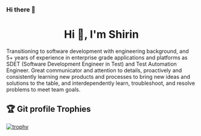 ### Hi there 👋


<h1 align="center">Hi 👋, I'm Shirin</h1>
<p >Transitioning to software development with engineering background, and 5+ years of experience in enterprise grade applications and platforms as SDET (Software Development Engineer in Test) and Test Automation Engineer. Great communicator and attention to details, proactively and consistently learning new products and processes to bring new ideas and solutions to the table, and interdependently learn, troubleshoot, and resolve problems to meet team goals.</p>

## :trophy: Git profile Trophies

[![trophy](https://github-profile-trophy.vercel.app/?username=ryo-ma&theme=algolia)](https://github.com/ryo-ma/github-profile-trophy)

<!--
<h3 align="left">Languages and Tools:</h3>
**shirinmjr/shirinmjr** is a ✨ _special_ ✨ repository because its `README.md` (this file) appears on your GitHub profile.

Here are some ideas to get you started:

- 🔭 I’m currently working on ...
- 🌱 I’m currently learning ...
- 👯 I’m looking to collaborate on ...
- 🤔 I’m looking for help with ...
- 💬 Ask me about ...
- 📫 How to reach me: ...
- 😄 Pronouns: ...
- ⚡ Fun fact: ...
-->

